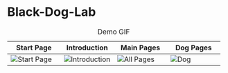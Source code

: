 # Black-Dog-Lab

<table>
    <caption>Demo GIF</caption>
    <thead>
        <tr>
            <th width=25%>Start Page</th>
            <th width=25%>Introduction</th>
            <th width=25%>Main Pages</th>
            <th width=25%>Dog Pages</th>
        </tr>
    </thead>
    <tbody>
    <tr>
        <td>
            <img src="demo/startPage.gif" alt="Start Page"/>
        </td>
        <td>
            <img src="demo/Introduction.gif" alt="Introduction"/>
        </td>
        <td>
            <img src="demo/allPages.gif" alt="All Pages"/>
        </td>
        <td>
            <img src="demo/dogFeed.gif" alt="Dog"/>
        </td>
    </tr>
    </tbody>
</table>